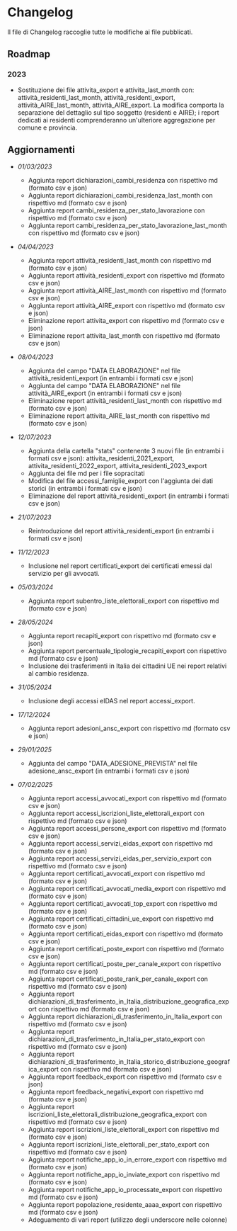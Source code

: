 # Changelog

Il file di Changelog raccoglie tutte le modifiche ai file pubblicati.

## Roadmap
### 2023
- Sostituzione dei file attivita_export e attivita_last_month con: attività_residenti_last_month, attività_residenti_export, attività_AIRE_last_month, attività_AIRE_export. La modifica comporta la separazione del dettaglio sul tipo soggetto (residenti e AIRE); i report dedicati ai residenti comprenderanno un'ulteriore aggregazione per comune e provincia.  

## Aggiornamenti 
- *01/03/2023*
 	* Aggiunta report dichiarazioni_cambi_residenza con rispettivo md (formato csv e json)
	* Aggiunta report dichiarazioni_cambi_residenza_last_month con rispettivo md (formato csv e json)
	* Aggiunta report cambi_residenza_per_stato_lavorazione con rispettivo md (formato csv e json)
	* Aggiunta report cambi_residenza_per_stato_lavorazione_last_month con rispettivo md (formato csv e json)

- *04/04/2023*
 	* Aggiunta report attività_residenti_last_month con rispettivo md (formato csv e json)
	* Aggiunta report attività_residenti_export con rispettivo md (formato csv e json)
	* Aggiunta report attività_AIRE_last_month con rispettivo md (formato csv e json)
	* Aggiunta report attività_AIRE_export con rispettivo md (formato csv e json)
	* Eliminazione report attivita_export con rispettivo md (formato csv e json)
	* Eliminazione report attivita_last_month con rispettivo md (formato csv e json)

- *08/04/2023*
 	* Aggiunta del campo "DATA ELABORAZIONE" nel file attività_residenti_export (in entrambi i formati csv e json)
	* Aggiunta del campo "DATA ELABORAZIONE" nel file attività_AIRE_export (in entrambi i formati csv e json)
	* Eliminazione report attività_residenti_last_month con rispettivo md (formato csv e json)
	* Eliminazione report attivita_AIRE_last_month con rispettivo md (formato csv e json)

	
- *12/07/2023*
 	* Aggiunta della cartella "stats" contenente 3 nuovi file (in entrambi i formati csv e json): attivita_residenti_2021_export, attivita_residenti_2022_export, attivita_residenti_2023_export
	* Aggiunta dei file md per i file sopracitati
	* Modifica del file accessi_famiglie_export con l'aggiunta dei dati storici (in entrambi i formati csv e json)
	* Eliminazione del report attività_residenti_export (in entrambi i formati csv e json)

- *21/07/2023*
 	* Reintroduzione del report attività_residenti_export (in entrambi i formati csv e json)

- *11/12/2023*
  	* Inclusione nel report certificati_export dei certificati emessi dal servizio per gli avvocati.
    
- *05/03/2024*
  	* Aggiunta report subentro_liste_elettorali_export con rispettivo md (formato csv e json)
  	  
- *28/05/2024*
  	* Aggiunta report recapiti_export con rispettivo md (formato csv e json)
  	* Aggiunta report percentuale_tipologie_recapiti_export con rispettivo md (formato csv e json)
  	* Inclusione dei trasferimenti in Italia dei cittadini UE nei report relativi al cambio residenza.

- *31/05/2024*
  	* Inclusione degli accessi eIDAS nel report accessi_export.
	
- *17/12/2024*
  	* Aggiunta report adesioni_ansc_export con rispettivo md (formato csv e json)

- *29/01/2025*
  	* Aggiunta del campo "DATA_ADESIONE_PREVISTA" nel file adesione_ansc_export (in entrambi i formati csv e json)
  	
- *07/02/2025*
  	* Aggiunta report accessi_avvocati_export con rispettivo md (formato csv e json)
	* Aggiunta report accessi_iscrizioni_liste_elettorali_export con rispettivo md (formato csv e json)
	* Aggiunta report accessi_persone_export con rispettivo md (formato csv e json)
	* Aggiunta report accessi_servizi_eidas_export con rispettivo md (formato csv e json)
	* Aggiunta report accessi_servizi_eidas_per_servizio_export con rispettivo md (formato csv e json)
	* Aggiunta report certificati_avvocati_export con rispettivo md (formato csv e json)
	* Aggiunta report certificati_avvocati_media_export con rispettivo md (formato csv e json)
	* Aggiunta report certificati_avvocati_top_export con rispettivo md (formato csv e json)
	* Aggiunta report certificati_cittadini_ue_export con rispettivo md (formato csv e json)
	* Aggiunta report certificati_eidas_export con rispettivo md (formato csv e json)
	* Aggiunta report certificati_poste_export con rispettivo md (formato csv e json)
	* Aggiunta report certificati_poste_per_canale_export con rispettivo md (formato csv e json)
	* Aggiunta report certificati_poste_rank_per_canale_export con rispettivo md (formato csv e json)
	* Aggiunta report dichiarazioni_di_trasferimento_in_Italia_distribuzione_geografica_export con rispettivo md (formato csv e json)
	* Aggiunta report dichiarazioni_di_trasferimento_in_Italia_export con rispettivo md (formato csv e json)
	* Aggiunta report dichiarazioni_di_trasferimento_in_Italia_per_stato_export con rispettivo md (formato csv e json)
	* Aggiunta report dichiarazioni_di_trasferimento_in_Italia_storico_distribuzione_geografica_export con rispettivo md (formato csv e json)
	* Aggiunta report feedback_export con rispettivo md (formato csv e json)
	* Aggiunta report feedback_negativi_export con rispettivo md (formato csv e json)
	* Aggiunta report iscrizioni_liste_elettorali_distribuzione_geografica_export con rispettivo md (formato csv e json)
	* Aggiunta report iscrizioni_liste_elettorali_export con rispettivo md (formato csv e json)
	* Aggiunta report iscrizioni_liste_elettorali_per_stato_export con rispettivo md (formato csv e json)
	* Aggiunta report notifiche_app_io_in_errore_export con rispettivo md (formato csv e json)
	* Aggiunta report notifiche_app_io_inviate_export con rispettivo md (formato csv e json)
	* Aggiunta report notifiche_app_io_processate_export con rispettivo md (formato csv e json)
	* Aggiunta report popolazione_residente_aaaa_export con rispettivo md (formato csv e json)
	* Adeguamento di vari report (utilizzo degli underscore nelle colonne)







